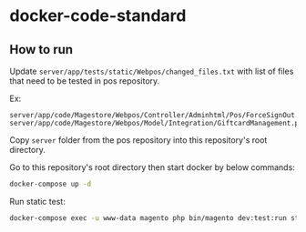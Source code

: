 # docker-code-standard

## How to run

Update `server/app/tests/static/Webpos/changed_files.txt` with list of files that need to be tested in pos repository.

Ex:
```text
server/app/code/Magestore/Webpos/Controller/Adminhtml/Pos/ForceSignOut.php
server/app/code/Magestore/Webpos/Model/Integration/GiftcardManagement.php
```

Copy `server` folder from the pos repository into this repository's root directory.

Go to this repository's root directory then start docker by below commands:

```bash
docker-compose up -d
```

Run static test:

```bash
docker-compose exec -u www-data magento php bin/magento dev:test:run static -c'--testsuite=PWAPOS'
```


